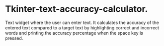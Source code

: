 # Tkinter-text-accuracy-calculator.
Text widget where the user can enter text. It calculates the accuracy of the entered text compared to a target text by highlighting correct and incorrect words and printing the accuracy percentage when the space key is pressed.
